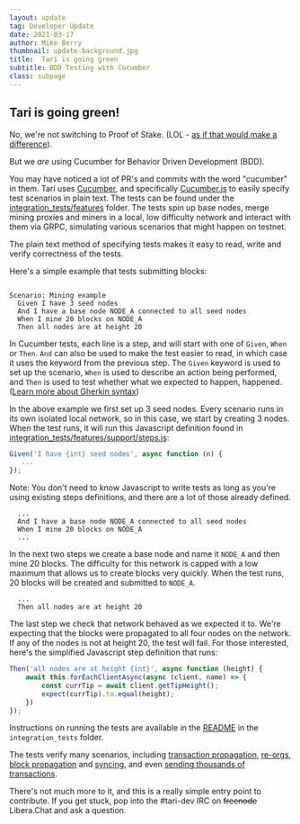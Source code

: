 ```yaml
---
layout: update
tag: Developer Update
date: 2021-03-17
author: Mike Berry
thumbnail: update-background.jpg
title:  Tari is going green
subtitle: BDD Testing with Cucumber
class: subpage
---
```


## Tari is going green!
No, we're not switching to Proof of Stake. (LOL - [as if that would make a difference](https://www.truthcoin.info/blog/pow-cheapest)).

But we _are_ using Cucumber for Behavior Driven Development (BDD).

You may have noticed a lot of PR's and commits with the word "cucumber" in them. Tari uses [Cucumber](https://cucumber.io/), and specifically [Cucumber.js](https://github.com/cucumber/cucumber-js) to easily specify test scenarios in plain text. The tests can be found under the [integration_tests/features](https://github.com/tari-project/tari/tree/development/integration_tests/features) folder. The tests spin up base nodes, merge mining proxies and miners in a local, low difficulty network and interact with them via GRPC, simulating various scenarios that might happen on testnet.

The plain text method of specifying tests makes it easy to read, write and verify correctness of the tests.

Here's a simple example that tests submitting blocks:

```gherkin

Scenario: Mining example
  Given I have 3 seed nodes
  And I have a base node NODE_A connected to all seed nodes
  When I mine 20 blocks on NODE_A
  Then all nodes are at height 20

```

In Cucumber tests, each line is a step, and will start with one of `Given`, `When` or `Then`. `And` can also be used to make the test easier to read, in which case it 
uses the keyword from the previous step. The `Given` keyword is used to set up the scenario, `When` is used to describe an action being performed, and `Then` is used to test 
whether what we expected to happen, happened. ([Learn more about Gherkin syntax](https://cucumber.io/docs/gherkin/reference/))

In the above example we first set up 3 seed nodes. Every scenario runs in its own isolated local network, so in this case, we start by creating 3 nodes.
When the test runs, it will run this Javascript definition found in [integration_tests/features/support/steps.js](https://github.com/tari-project/tari/blob/development/integration_tests/features/support/steps.js):

```javascript
Given('I have {int} seed nodes', async function (n) {
   ...
});
```

Note: You don't need to know Javascript to write tests as long as you're using existing steps definitions, and there are a lot of those already defined. 


```gherkin
  ...
  And I have a base node NODE_A connected to all seed nodes
  When I mine 20 blocks on NODE_A
  ...
```

In the next two steps we create a base node and name it `NODE_A` and then mine 20 blocks. The difficulty for this network is capped with a low maximum that allows us to create
blocks very quickly. When the test runs, 20 blocks will be created and submitted to `NODE_A`. 


```gherkin
  ...
  Then all nodes are at height 20
```

The last step we check that network behaved as we expected it to. We're expecting that the blocks were propagated to all four nodes on the network. If any of the nodes is not at height 20, the test will fail. For those interested, here's the simplified Javascript step definition that runs:

```javascript
Then('all nodes are at height {int}', async function (height) {
    await this.forEachClientAsync(async (client, name) => {
        const currTip = await client.getTipHeight();
        expect(currTip).to.equal(height);
    })
});

```

Instructions on running the tests are available in the [README](https://github.com/tari-project/tari/tree/development/integration_tests) in the `integration_tests` folder.

The tests verify many scenarios, including [transaction propagation](https://github.com/tari-project/tari/blob/development/integration_tests/features/Mempool.feature), [re-orgs](https://github.com/tari-project/tari/blob/development/integration_tests/features/Reorgs.feature), [block propagation](https://github.com/tari-project/tari/blob/development/integration_tests/features/Propagation.feature) and [syncing](https://github.com/tari-project/tari/blob/development/integration_tests/features/Sync.feature),  and even [sending thousands of transactions](https://github.com/tari-project/tari/blob/development/integration_tests/features/StressTest.feature).

There's not much more to it, and this is a really simple entry point to contribute. If you get stuck, pop into the #tari-dev IRC on ~~freenode~~ Libera.Chat and ask a question.
